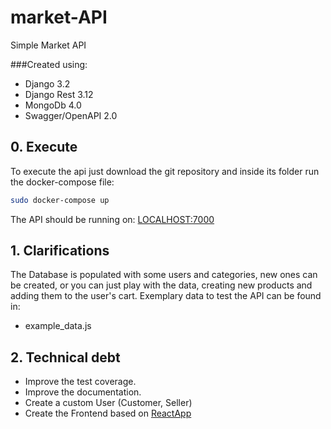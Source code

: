 # market-API
Simple Market API

###Created using:
* Django 3.2
* Django Rest 3.12
* MongoDb 4.0
* Swagger/OpenAPI 2.0

##  0.   Execute
To execute the api just download the git repository and inside its folder 
run the docker-compose file:

```bash
sudo docker-compose up
```

The API should be running on: [LOCALHOST:7000](127.0.0.1:7000)

##  1. Clarifications

The Database is populated with some users and categories, new ones can be 
created, or you can just play with the data, creating new products and adding 
them to the user's cart.
Exemplary data to test the API can be found in:
* example_data.js

## 2. Technical debt
* Improve the test coverage.
* Improve the documentation.
* Create a custom User (Customer, Seller)
* Create the Frontend based on [ReactApp](https://github.com/lucassing/REACT-.Js-Course)



